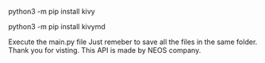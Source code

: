 python3 -m pip install kivy

python3 -m pip install kivymd

Execute the main.py file
Just remeber to save all the files in the same folder.
Thank you for visting.
This API is made by NEOS company.

